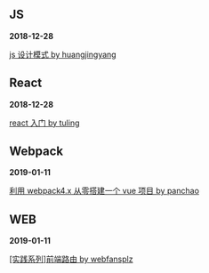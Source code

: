 ## JS

**2018-12-28**

[js 设计模式 by huangjingyang](https://github.com/FuntSui-FE/blog/issues/4)

## React

**2018-12-28**

[react 入门 by tuling](https://github.com/FuntSui-FE/blog/issues/3)

## Webpack

**2019-01-11**

[利用 webpack4.x 从零搭建一个 vue 项目 by panchao](https://github.com/FuntSui-FE/blog/issues/6)

## WEB

**2019-01-11**

[[实践系列]前端路由 by webfansplz](https://github.com/FuntSui-FE/blog/issues/5)
